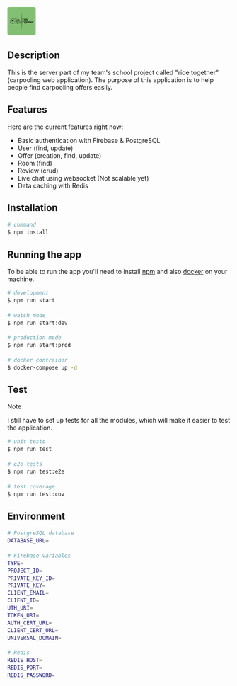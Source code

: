 <p align="left">
  <img src="assets/logo.png" height="64" width="64" alt="Ride Together Logo" />
</p>

## Description

This is the server part of my team's school project called "ride together" (carpooling web application). The purpose of this application is to help people find carpooling offers easily.

## Features

Here are the current features right now:

- Basic authentication with Firebase & PostgreSQL
- User (find, update)
- Offer (creation, find, update)
- Room (find)
- Review (crud)
- Live chat using websocket (Not scalable yet)
- Data caching with Redis

## Installation

```bash
# command
$ npm install
```

## Running the app

To be able to run the app you'll need to install [npm](https://www.npmjs.com/) and also [docker](https://docs.docker.com) on your machine.

```bash
# development
$ npm run start

# watch mode
$ npm run start:dev

# production mode
$ npm run start:prod

# docker contrainer
$ docker-compose up -d
```

## Test

> [!NOTE]
> I still have to set up tests for all the modules, which will make it easier to test the application.

```bash
# unit tests
$ npm run test

# e2e tests
$ npm run test:e2e

# test coverage
$ npm run test:cov
```

## Environment

```bash
# PostgreSQL database
DATABASE_URL=

# Firebase variables
TYPE=
PROJECT_ID=
PRIVATE_KEY_ID=
PRIVATE_KEY=
CLIENT_EMAIL=
CLIENT_ID=
UTH_URI=
TOKEN_URI=
AUTH_CERT_URL=
CLIENT_CERT_URL=
UNIVERSAL_DOMAIN=

# Redis
REDIS_HOST=
REDIS_PORT=
REDIS_PASSWORD=
```
